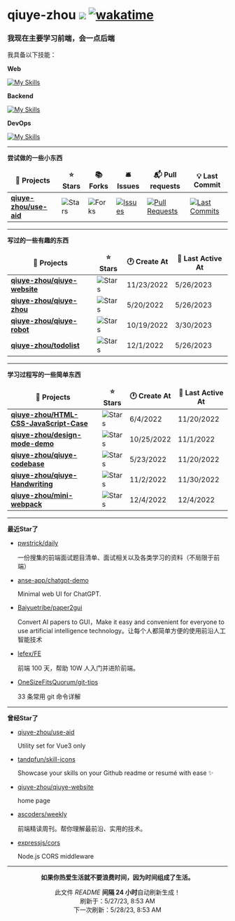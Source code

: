 # qiuye-zhou ![](https://visitor-badge.laobi.icu/badge?page_id=qiuye-zhou.readme) [![wakatime](https://wakatime.com/badge/user/9213dc96-df0d-4e66-b0bb-50f9e04e988c.svg)](https://wakatime.com/@9213dc96-df0d-4e66-b0bb-50f9e04e988c)

<h3>我现在主要学习前端，会一点后端</h3>

我具备以下技能：

**Web**

[![My Skills](https://skillicons.dev/icons?i=html,css,js,ts,vue,sass,tailwind,vite,rollupjs,react&perline=10)](https://skillicons.dev)

**Backend**

[![My Skills](https://skillicons.dev/icons?i=nestjs,express,nodejs,mysql,redis&perline=10)](https://skillicons.dev)

**DevOps**

[![My Skills](https://skillicons.dev/icons?i=github,vscode,git,stackoverflow,githubactions&perline=10)](https://skillicons.dev)

------------

**尝试做的一些小东西**

<table><thead align=center><tr border: none;><td><b>🎁 Projects</b></td><td><b>⭐ Stars</b></td><td><b>📚 Forks</b></td><td><b>🛎 Issues</b></td><td><b>📬 Pull requests</b></td><td><b>💡 Last Commit</b></td></tr></thead><tbody><tr><td><a href=https://github.com/qiuye-zhou/use-aid><b>qiuye-zhou/use-aid</b></a></td><td><img alt=Stars src="https://img.shields.io/github/stars/qiuye-zhou/use-aid?style=flat-square&labelColor=343b41"></td><td><img alt=Forks src="https://img.shields.io/github/forks/qiuye-zhou/use-aid?style=flat-square&labelColor=343b41"></td><td><a href=https://github.com/qiuye-zhou/use-aid/issues target=_blank><img alt=Issues src="https://img.shields.io/github/issues/qiuye-zhou/use-aid?style=flat-square&labelColor=343b41"></a></td><td><a href=https://github.com/qiuye-zhou/use-aid/pulls target=_blank><img alt="Pull Requests"src="https://img.shields.io/github/issues-pr/qiuye-zhou/use-aid?style=flat-square&labelColor=343b41"></a></td><td><a href=https://github.com/qiuye-zhou/use-aid/commits target=_blank><img alt="Last Commits"src="https://img.shields.io/github/last-commit/qiuye-zhou/use-aid?style=flat-square&labelColor=343b41"></a></td></tr></tbody></table>

------------


**写过的一些有趣的东西**

<table><thead align=center><tr border: none;><td><b>🎁 Projects</b></td><td><b>⭐ Stars</b></td><td><b>🕐 Create At</b></td><td><b>📅 Last Active At</b></td></tr></thead><tbody><tr><td><a href=https://github.com/qiuye-zhou/qiuye-website target=_blank><b>qiuye-zhou/qiuye-website</b></a></td><td><img alt=Stars src="https://img.shields.io/github/stars/qiuye-zhou/qiuye-website?style=flat-square&labelColor=343b41"></td><td>11/23/2022</td><td>5/26/2023</td></tr><tr><td><a href=https://github.com/qiuye-zhou/qiuye-zhou target=_blank><b>qiuye-zhou/qiuye-zhou</b></a></td><td><img alt=Stars src="https://img.shields.io/github/stars/qiuye-zhou/qiuye-zhou?style=flat-square&labelColor=343b41"></td><td>5/20/2022</td><td>5/26/2023</td></tr><tr><td><a href=https://github.com/qiuye-zhou/qiuye-robot target=_blank><b>qiuye-zhou/qiuye-robot</b></a></td><td><img alt=Stars src="https://img.shields.io/github/stars/qiuye-zhou/qiuye-robot?style=flat-square&labelColor=343b41"></td><td>10/19/2022</td><td>3/30/2023</td></tr><tr><td><a href=https://github.com/qiuye-zhou/todolist target=_blank><b>qiuye-zhou/todolist</b></a></td><td><img alt=Stars src="https://img.shields.io/github/stars/qiuye-zhou/todolist?style=flat-square&labelColor=343b41"></td><td>12/1/2022</td><td>5/26/2023</td></tr></tbody></table>

------------

**学习过程写的一些简单东西**

<table><thead align=center><tr border: none;><td><b>🎁 Projects</b></td><td><b>⭐ Stars</b></td><td><b>🕐 Create At</b></td><td><b>📅 Last Active At</b></td></tr></thead><tbody><tr><td><a href=https://github.com/qiuye-zhou/HTML-CSS-JavaScript-Case target=_blank><b>qiuye-zhou/HTML-CSS-JavaScript-Case</b></a></td><td><img alt=Stars src="https://img.shields.io/github/stars/qiuye-zhou/HTML-CSS-JavaScript-Case?style=flat-square&labelColor=343b41"></td><td>6/4/2022</td><td>11/20/2022</td></tr><tr><td><a href=https://github.com/qiuye-zhou/design-mode-demo target=_blank><b>qiuye-zhou/design-mode-demo</b></a></td><td><img alt=Stars src="https://img.shields.io/github/stars/qiuye-zhou/design-mode-demo?style=flat-square&labelColor=343b41"></td><td>10/25/2022</td><td>11/1/2022</td></tr><tr><td><a href=https://github.com/qiuye-zhou/qiuye-codebase target=_blank><b>qiuye-zhou/qiuye-codebase</b></a></td><td><img alt=Stars src="https://img.shields.io/github/stars/qiuye-zhou/qiuye-codebase?style=flat-square&labelColor=343b41"></td><td>5/23/2022</td><td>11/20/2022</td></tr><tr><td><a href=https://github.com/qiuye-zhou/qiuye-Handwriting target=_blank><b>qiuye-zhou/qiuye-Handwriting</b></a></td><td><img alt=Stars src="https://img.shields.io/github/stars/qiuye-zhou/qiuye-Handwriting?style=flat-square&labelColor=343b41"></td><td>11/2/2022</td><td>11/30/2022</td></tr><tr><td><a href=https://github.com/qiuye-zhou/mini-webpack target=_blank><b>qiuye-zhou/mini-webpack</b></a></td><td><img alt=Stars src="https://img.shields.io/github/stars/qiuye-zhou/mini-webpack?style=flat-square&labelColor=343b41"></td><td>12/4/2022</td><td>12/4/2022</td></tr></tbody></table>

------------

**最近Star了**

<ul><li><a href=https://github.com/pwstrick/daily>pwstrick/daily</a><p>一份搜集的前端面试题目清单、面试相关以及各类学习的资料（不局限于前端）</p></li><li><a href=https://github.com/anse-app/chatgpt-demo>anse-app/chatgpt-demo</a><p>Minimal web UI for ChatGPT.</p></li><li><a href=https://github.com/Baiyuetribe/paper2gui>Baiyuetribe/paper2gui</a><p>Convert AI papers to GUI，Make it easy and convenient for everyone to use artificial intelligence technology。让每个人都简单方便的使用前沿人工智能技术</p></li><li><a href=https://github.com/lefex/FE>lefex/FE</a><p>前端 100 天，帮助 10W 人入门并进阶前端。</p></li><li><a href=https://github.com/OneSizeFitsQuorum/git-tips>OneSizeFitsQuorum/git-tips</a><p>33 条常用 git 命令详解</p></li></ul>

------------

**曾经Star了**

<ul><li><a href=https://github.com/qiuye-zhou/use-aid>qiuye-zhou/use-aid</a><p>Utility set for Vue3 only</p></li><li><a href=https://github.com/tandpfun/skill-icons>tandpfun/skill-icons</a><p>Showcase your skills on your Github readme or resumé with ease ✨</p></li><li><a href=https://github.com/qiuye-zhou/qiuye-website>qiuye-zhou/qiuye-website</a><p>home page</p></li><li><a href=https://github.com/ascoders/weekly>ascoders/weekly</a><p>前端精读周刊。帮你理解最前沿、实用的技术。</p></li><li><a href=https://github.com/expressjs/cors>expressjs/cors</a><p>Node.js CORS middleware</p></li></ul>

------------

<p align=center><strong>如果你热爱生活就不要浪费时间，因为时间组成了生活。</strong></p>
<p align=center>此文件 <i>README</i> <b>间隔 24 小时</b>自动刷新生成！<br>刷新于：5/27/23, 8:53 AM<br>下一次刷新：5/28/23, 8:53 AM</p>
